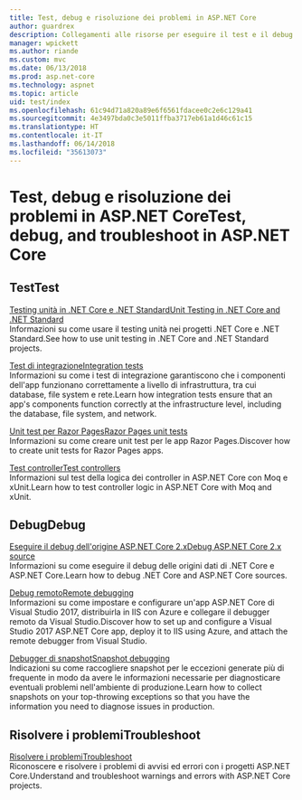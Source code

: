 ```yaml
---
title: Test, debug e risoluzione dei problemi in ASP.NET Core
author: guardrex
description: Collegamenti alle risorse per eseguire il test e il debug di applicazioni ASP.NET Core.
manager: wpickett
ms.author: riande
ms.custom: mvc
ms.date: 06/13/2018
ms.prod: asp.net-core
ms.technology: aspnet
ms.topic: article
uid: test/index
ms.openlocfilehash: 61c94d71a820a89e6f6561fdacee0c2e6c129a41
ms.sourcegitcommit: 4e3497bda0c3e5011ffba3717eb61a1d46c61c15
ms.translationtype: HT
ms.contentlocale: it-IT
ms.lasthandoff: 06/14/2018
ms.locfileid: "35613073"
---
```

# <a name="test-debug-and-troubleshoot-in-aspnet-core"></a><span data-ttu-id="8c7fb-103">Test, debug e risoluzione dei problemi in ASP.NET Core</span><span class="sxs-lookup"><span data-stu-id="8c7fb-103">Test, debug, and troubleshoot in ASP.NET Core</span></span>

## <a name="test"></a><span data-ttu-id="8c7fb-104">Test</span><span class="sxs-lookup"><span data-stu-id="8c7fb-104">Test</span></span>

[<span data-ttu-id="8c7fb-105">Testing unità in .NET Core e .NET Standard</span><span class="sxs-lookup"><span data-stu-id="8c7fb-105">Unit Testing in .NET Core and .NET Standard</span></span>](/dotnet/articles/core/testing/)  
<span data-ttu-id="8c7fb-106">Informazioni su come usare il testing unità nei progetti .NET Core e .NET Standard.</span><span class="sxs-lookup"><span data-stu-id="8c7fb-106">See how to use unit testing in .NET Core and .NET Standard projects.</span></span>

[<span data-ttu-id="8c7fb-107">Test di integrazione</span><span class="sxs-lookup"><span data-stu-id="8c7fb-107">Integration tests</span></span>](xref:test/integration-tests)  
<span data-ttu-id="8c7fb-108">Informazioni su come i test di integrazione garantiscono che i componenti dell'app funzionano correttamente a livello di infrastruttura, tra cui database, file system e rete.</span><span class="sxs-lookup"><span data-stu-id="8c7fb-108">Learn how integration tests ensure that an app's components function correctly at the infrastructure level, including the database, file system, and network.</span></span>

[<span data-ttu-id="8c7fb-109">Unit test per Razor Pages</span><span class="sxs-lookup"><span data-stu-id="8c7fb-109">Razor Pages unit tests</span></span>](xref:test/razor-pages-tests)  
<span data-ttu-id="8c7fb-110">Informazioni su come creare unit test per le app Razor Pages.</span><span class="sxs-lookup"><span data-stu-id="8c7fb-110">Discover how to create unit tests for Razor Pages apps.</span></span>

[<span data-ttu-id="8c7fb-111">Test controller</span><span class="sxs-lookup"><span data-stu-id="8c7fb-111">Test controllers</span></span>](xref:mvc/controllers/testing)  
<span data-ttu-id="8c7fb-112">Informazioni sul test della logica dei controller in ASP.NET Core con Moq e xUnit.</span><span class="sxs-lookup"><span data-stu-id="8c7fb-112">Learn how to test controller logic in ASP.NET Core with Moq and xUnit.</span></span>

## <a name="debug"></a><span data-ttu-id="8c7fb-113">Debug</span><span class="sxs-lookup"><span data-stu-id="8c7fb-113">Debug</span></span>

[<span data-ttu-id="8c7fb-114">Eseguire il debug dell'origine ASP.NET Core 2.x</span><span class="sxs-lookup"><span data-stu-id="8c7fb-114">Debug ASP.NET Core 2.x source</span></span>](https://github.com/aspnet/Docs/issues/4155)  
<span data-ttu-id="8c7fb-115">Informazioni su come eseguire il debug delle origini dati di .NET Core e ASP.NET Core.</span><span class="sxs-lookup"><span data-stu-id="8c7fb-115">Learn how to debug .NET Core and ASP.NET Core sources.</span></span>

[<span data-ttu-id="8c7fb-116">Debug remoto</span><span class="sxs-lookup"><span data-stu-id="8c7fb-116">Remote debugging</span></span>](/visualstudio/debugger/remote-debugging-azure)  
<span data-ttu-id="8c7fb-117">Informazioni su come impostare e configurare un'app ASP.NET Core di Visual Studio 2017, distribuirla in IIS con Azure e collegare il debugger remoto da Visual Studio.</span><span class="sxs-lookup"><span data-stu-id="8c7fb-117">Discover how to set up and configure a Visual Studio 2017 ASP.NET Core app, deploy it to IIS using Azure, and attach the remote debugger from Visual Studio.</span></span>

[<span data-ttu-id="8c7fb-118">Debugger di snapshot</span><span class="sxs-lookup"><span data-stu-id="8c7fb-118">Snapshot debugging</span></span>](/azure/application-insights/app-insights-snapshot-debugger)  
<span data-ttu-id="8c7fb-119">Indicazioni su come raccogliere snapshot per le eccezioni generate più di frequente in modo da avere le informazioni necessarie per diagnosticare eventuali problemi nell'ambiente di produzione.</span><span class="sxs-lookup"><span data-stu-id="8c7fb-119">Learn how to collect snapshots on your top-throwing exceptions so that you have the information you need to diagnose issues in production.</span></span>

## <a name="troubleshoot"></a><span data-ttu-id="8c7fb-120">Risolvere i problemi</span><span class="sxs-lookup"><span data-stu-id="8c7fb-120">Troubleshoot</span></span>

[<span data-ttu-id="8c7fb-121">Risolvere i problemi</span><span class="sxs-lookup"><span data-stu-id="8c7fb-121">Troubleshoot</span></span>](xref:test/troubleshoot)  
<span data-ttu-id="8c7fb-122">Riconoscere e risolvere i problemi di avvisi ed errori con i progetti ASP.NET Core.</span><span class="sxs-lookup"><span data-stu-id="8c7fb-122">Understand and troubleshoot warnings and errors with ASP.NET Core projects.</span></span>
